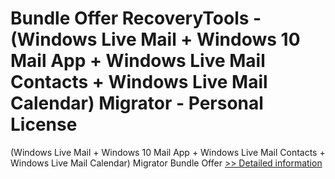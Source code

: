 # Bundle Offer RecoveryTools - (Windows Live Mail + Windows 10 Mail App + Windows Live Mail Contacts + Windows Live Mail Calendar) Migrator - Personal License
(Windows Live Mail + Windows 10 Mail App + Windows Live Mail Contacts + Windows Live Mail Calendar) Migrator Bundle Offer
[>> Detailed information](https://secure.shareit.com/shareit/product.html?productid=300998810&affiliateid=200057808)